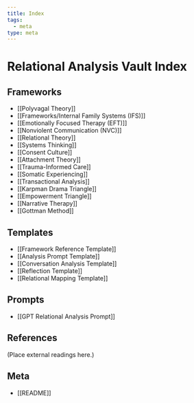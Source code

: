 ```yaml
---
title: Index
tags:
  - meta
type: meta
---
```

# Relational Analysis Vault Index

## Frameworks
- [[Polyvagal Theory]]
- [[Frameworks/Internal Family Systems (IFS)]]
- [[Emotionally Focused Therapy (EFT)]]
- [[Nonviolent Communication (NVC)]]
- [[Relational Theory]]
- [[Systems Thinking]]
- [[Consent Culture]]
- [[Attachment Theory]]
- [[Trauma-Informed Care]]
- [[Somatic Experiencing]]
- [[Transactional Analysis]]
- [[Karpman Drama Triangle]]
- [[Empowerment Triangle]]
- [[Narrative Therapy]]
- [[Gottman Method]]

## Templates
- [[Framework Reference Template]]
- [[Analysis Prompt Template]]
- [[Conversation Analysis Template]]
- [[Reflection Template]]
- [[Relational Mapping Template]]

## Prompts
- [[GPT Relational Analysis Prompt]]

## References
(Place external readings here.)

## Meta
- [[README]]

